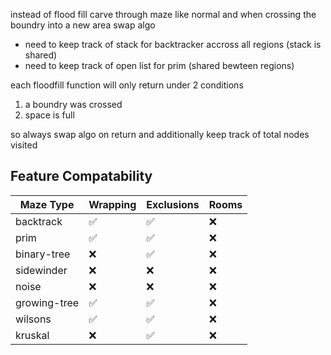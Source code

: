 

instead of flood fill
carve through maze like normal and when crossing the boundry into a new area swap algo
- need to keep track of stack for backtracker accross all regions (stack is shared)
- need to keep track of open list for prim (shared bewteen regions)

each floodfill function will only return under 2 conditions
1. a boundry was crossed
2. space is full

so always swap algo on return and additionally keep track of total nodes visited


## Feature Compatability

|  Maze Type | Wrapping | Exclusions | Rooms |
|------------|----------|------------|-------|
| backtrack | ✅ | ✅  | ❌ |
| prim | ✅ | ✅ | ❌ |
| binary-tree | ❌ | ✅ | ❌|
| sidewinder | ❌ | ❌ | ❌ |
| noise | ❌ | ❌ | ❌ |
| growing-tree | ✅ | ✅ | ❌ |
| wilsons | ✅ | ✅ | ❌ |
| kruskal | ❌ | ✅ | ❌ |

